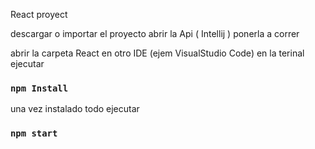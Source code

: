 React proyect


descargar o importar el proyecto
abrir la Api ( Intellij )
ponerla a correr

abrir la carpeta React en otro IDE (ejem VisualStudio Code)
en la terinal ejecutar

### `npm Install`

una vez instalado todo ejecutar

### `npm start`
